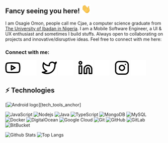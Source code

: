 ## Fancy seeing you here! <img src="https://raw.githubusercontent.com/cjae/cjae/master/wave.gif" width="30">

I am Osagie Omon, people call me Cjae, a computer science graduate from [The University of Ibadan in Nigeria](https://www.ui.edu.ng/). I am a Mobile Software Engineer, a UI & UX enthusiast and sometimes I build stuffs. Always open to collaborating on projects and innovative/disruptive ideas. Feel free to connect with me here:

### Connect with me:

[![website](./img/youtube-light.svg)](https://www.youtube.com/channel/UC8z5xwWUQ5qoirE7_0AREog#gh-light-mode-only)
[![website](./img/youtube-dark.svg)](https://www.youtube.com/channel/UC8z5xwWUQ5qoirE7_0AREog#gh-dark-mode-only)
&nbsp;&nbsp;
[![website](./img/twitter-light.svg)](https://twitter.com/justcjae#gh-light-mode-only)
[![website](./img/twitter-dark.svg)](https://twitter.com/justcjae#gh-dark-mode-only)
&nbsp;&nbsp;
[![website](./img/linkedin-light.svg)](https://www.linkedin.com/in/osagie-omonzokpia-97309a63#gh-light-mode-only)
[![website](./img/linkedin-dark.svg)](https://www.linkedin.com/in/osagie-omonzokpia-97309a63#gh-dark-mode-only)
&nbsp;&nbsp;
[![website](./img/instagram-light.svg)](https://instagram.com/justcjae#gh-light-mode-only)
[![website](./img/instagram-dark.svg)](https://instagram.com/justcjae#gh-dark-mode-only)


## ⚡ Technologies

[<img src="https://img.shields.io/badge/Android-282C34?logo=android&logoColor=3DDC84" alt="Android logo" title="Android" height="25" />][tech_tools_anchor]
&nbsp;

![JavaScript](https://img.shields.io/badge/-JavaScript-black?style=flat-square&logo=javascript)
![Nodejs](https://img.shields.io/badge/-Nodejs-black?style=flat-square&logo=Node.js)
![Java](https://img.shields.io/badge/-java-E34A86?style=flat-square&logo=java)
![TypeScript](https://img.shields.io/badge/-TypeScript-007ACC?style=flat-square&logo=typescript)
![MongoDB](https://img.shields.io/badge/-MongoDB-black?style=flat-square&logo=mongodb)
![MySQL](https://img.shields.io/badge/-MySQL-black?style=flat-square&logo=mysql)
![Docker](https://img.shields.io/badge/-Docker-black?style=flat-square&logo=docker)
![DigitalOcean](https://img.shields.io/badge/-Digital%20Ocean-darkblue?style=flat-square&logo=digitalocean)
![Google Cloud](https://img.shields.io/badge/Google%20Cloud-black?style=flat-square&logo=google-cloud)
![Git](https://img.shields.io/badge/-Git-black?style=flat-square&logo=git)
![GitHub](https://img.shields.io/badge/-GitHub-181717?style=flat-square&logo=github)
![GitLab](https://img.shields.io/badge/-GitLab-FCA121?style=flat-square&logo=gitlab)
![BitBucket](https://img.shields.io/badge/-BitBucket-darkblue?style=flat-square&logo=bitbucket)

![Github Stats](https://github-readme-stats.vercel.app/api?username=cjae&count_private=true&show_icons=true&include_all_commits=true)
![Top Langs](https://github-readme-stats.vercel.app/api/top-langs/?username=cjae&hide=TeX&layout=compact)
